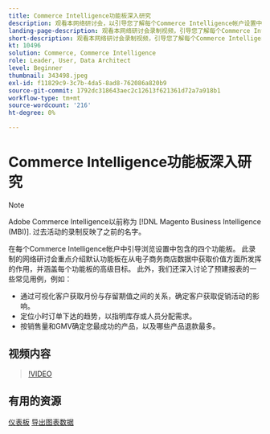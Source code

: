 ```yaml
---
title: Commerce Intelligence功能板深入研究
description: 观看本网络研讨会，以引导您了解每个Commerce Intelligence帐户设置中包含的四个功能板。
landing-page-description: 观看本网络研讨会录制视频，引导您了解每个Commerce Intelligence帐户设置中包含的四个功能板。
short-description: 观看本网络研讨会录制视频，引导您了解每个Commerce Intelligence帐户设置中包含的四个功能板。
kt: 10496
solution: Commerce, Commerce Intelligence
role: Leader, User, Data Architect
level: Beginner
thumbnail: 343498.jpeg
exl-id: f11829c9-3c7b-4da5-8ad8-762086a820b9
source-git-commit: 1792dc318643aec2c12613f621361d72a7a918b1
workflow-type: tm+mt
source-wordcount: '216'
ht-degree: 0%

---
```


# Commerce Intelligence功能板深入研究

>[!NOTE]
>
>Adobe Commerce Intelligence以前称为 [!DNL Magento Business Intelligence (MBI)]. 过去活动的录制反映了之前的名字。

在每个Commerce Intelligence帐户中引导浏览设置中包含的四个功能板。 此录制的网络研讨会重点介绍默认功能板在从电子商务商店数据中获取价值方面所发挥的作用，并涵盖每个功能板的高级目标。 此外，我们还深入讨论了预建报表的一些常见用例，例如：

- 通过可视化客户获取月份与存留期值之间的关系，确定客户获取促销活动的影响。
- 定位小时订单下达的趋势，以指明库存或人员分配需求。
- 按销售量和GMV确定您最成功的产品，以及哪些产品退款最多。

## 视频内容

>[!VIDEO](https://video.tv.adobe.com/v/343498?quality=12&learn=on)

## 有用的资源

[仪表板](https://experienceleague.adobe.com/docs/commerce-business-intelligence/mbi/build/dashboards/ess-dashboards.html)
[导出图表数据](https://experienceleague.adobe.com/docs/commerce-business-intelligence/mbi/build/share/exp-chart-dash.html)
